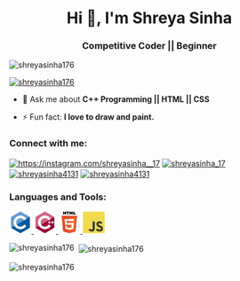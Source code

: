 <h1 align="center">Hi 👋, I'm Shreya Sinha</h1>

<h3 align="center">Competitive Coder || Beginner</h3>

 

<p align="left"> <img src="https://komarev.com/ghpvc/?username=shreyasinha176&label=Profile%20views&color=0e75b6&style=flat" alt="shreyasinha176" /> </p>

 

<p align="left"> <a href="https://github.com/ryo-ma/github-profile-trophy"><img src="https://github-profile-trophy.vercel.app/?username=shreyasinha176" alt="shreyasinha176" /></a> </p>

 
 


- 💬 Ask me about **C++ Programming || HTML || CSS**

  

- ⚡ Fun fact: **I love to draw and paint.**

 

<h3 align="left">Connect with me:</h3>

<p align="left">


<a href="https://instagram.com/https://instagram.com/shreyasinha__17" target="blank"><img align="center" src="https://raw.githubusercontent.com/rahuldkjain/github-profile-readme-generator/master/src/images/icons/Social/instagram.svg" alt="https://instagram.com/shreyasinha__17" height="30" width="40" /></a>
<a href="https://www.codechef.com/users/shreyasinha_17" target="blank"><img align="center" src="https://cdn.jsdelivr.net/npm/simple-icons@3.1.0/icons/codechef.svg" alt="shreyasinha_17" height="30" width="40" /></a>
<a href="https://www.hackerrank.com/shreyasinha4131" target="blank"><img align="center" src="https://raw.githubusercontent.com/rahuldkjain/github-profile-readme-generator/master/src/images/icons/Social/hackerrank.svg" alt="shreyasinha4131" height="30" width="40" /></a>
<a href="https://auth.geeksforgeeks.org/user/shreyasinha4131" target="blank"><img align="center" src="https://raw.githubusercontent.com/rahuldkjain/github-profile-readme-generator/master/src/images/icons/Social/geeks-for-geeks.svg" alt="shreyasinha4131" height="30" width="40" /></a>


</p>

 

<h3 align="left">Languages and Tools:</h3>


<p align="left"> <a href="https://www.cprogramming.com/" target="_blank"> <img src="https://raw.githubusercontent.com/devicons/devicon/master/icons/c/c-original.svg" alt="c" width="40" height="40"/> </a> <a href="https://www.w3schools.com/cpp/" target="_blank"> <img src="https://raw.githubusercontent.com/devicons/devicon/master/icons/cplusplus/cplusplus-original.svg" alt="cplusplus" width="40" height="40"/> </a> <a href="https://www.w3.org/html/" target="_blank"> <img src="https://raw.githubusercontent.com/devicons/devicon/master/icons/html5/html5-original-wordmark.svg" alt="html5" width="40" height="40"/> </a>  <a href="https://developer.mozilla.org/en-US/docs/Web/JavaScript" target="_blank"> <img src="https://raw.githubusercontent.com/devicons/devicon/master/icons/javascript/javascript-original.svg" alt="javascript" width="40" height="40"/> </a> 
 

 
</p>




<p><img align="left" src="https://github-readme-stats.vercel.app/api/top-langs?username=shreyasinha176&show_icons=true&locale=en&layout=compact" alt="shreyasinha176" /></p>





<p>&nbsp&nbsp;<img align="center" src="https://github-readme-stats.vercel.app/api?username=shreyasinha176&show_icons=true&locale=en" alt="shreyasinha176" /></p>




<p><img align="center" src="https://github-readme-streak-stats.herokuapp.com/?user=shreyasinha176&" alt="shreyasinha176" /></p>

 
